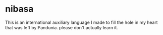 # nibasa

This is an international auxiliary language I made to fill the hole
in my heart that was left by Pandunia.  please don't actually learn
it.
